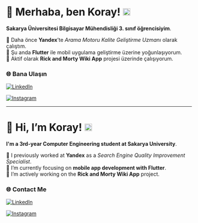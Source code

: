 # 👋 Merhaba, ben Koray! <img src="https://upload.wikimedia.org/wikipedia/commons/b/b4/Flag_of_Turkey.svg" alt="TR" width="20"/>

**Sakarya Üniversitesi Bilgisayar Mühendisliği 3. sınıf öğrencisiyim**.

💼 Daha önce **Yandex**’te *Arama Motoru Kalite Geliştirme Uzmanı* olarak çalıştım.  
📱 Şu anda **Flutter** ile mobil uygulama geliştirme üzerine yoğunlaşıyorum.  
🧪 Aktif olarak **Rick and Morty Wiki App** projesi üzerinde çalışıyorum.  

### 🌐 Bana Ulaşın
[![LinkedIn](https://img.shields.io/badge/LinkedIn-KorayTemizkan-blue?style=flat)](https://www.linkedin.com/in/koraytemizkan/)

[![Instagram](https://img.shields.io/badge/Instagram-kkkkorayyyy-blue?style=flat)](https://www.instagram.com/kkkkorayyyy/)

---

# 👋 Hi, I’m Koray! <img src="https://upload.wikimedia.org/wikipedia/en/a/ae/Flag_of_the_United_Kingdom.svg" alt="UK" width="20"/>

**I'm a 3rd-year Computer Engineering student at Sakarya University**.

💼 I previously worked at **Yandex** as a *Search Engine Quality Improvement Specialist*.  
📱 I’m currently focusing on **mobile app development with Flutter**.  
🧪 I’m actively working on the **Rick and Morty Wiki App** project.  

### 🌐 Contact Me
[![LinkedIn](https://img.shields.io/badge/LinkedIn-KorayTemizkan-blue?style=flat)](https://www.linkedin.com/in/koraytemizkan/)

[![Instagram](https://img.shields.io/badge/Instagram-kkkkorayyyy-blue?style=flat)](https://www.instagram.com/kkkkorayyyy/)
